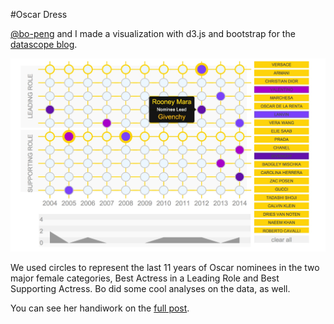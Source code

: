 
#Oscar Dress

[@bo-peng](https://github.com/bo-peng) and I made a visualization with d3.js and bootstrap for the [datascope blog](http://www.datascopeanalytics.com/what-we-think/2014/03/03/dresses-at-the-oscars). 

![oscar dress screen cap](https://raw.githubusercontent.com/laurieskelly/dsa_oscar_dress/master/oscar_dress_cap.jpg)

We used circles to represent the last 11 years of Oscar nominees in the two major female categories, Best Actress in a Leading Role and Best Supporting Actress. 
Bo did some cool analyses on the data, as well. 

You can see her handiwork on the [full post](http://www.datascopeanalytics.com/what-we-think/2014/03/03/dresses-at-the-oscars). 